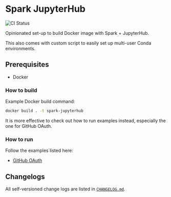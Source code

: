 # Spark JupyterHub

![CI Status](https://img.shields.io/github/workflow/status/guangie88/spark-jupyterhub/CI/master?label=CI&logo=github&style=for-the-badge)

Opinionated set-up to build Docker image with Spark + JupyterHub.

This also comes with custom script to easily set up multi-user Conda
environments.

## Prerequisites

- Docker

### How to build

Example Docker build command:

```bash
docker build . -t spark-jupyterhub
```

It is more effective to check out how to run examples instead, especially the
one for GitHub OAuth.

### How to run

Follow the examples listed here:

- [GitHub OAuth](examples/github)

## Changelogs

All self-versioned change logs are listed in [`CHANGELOG.md`](CHANGELOG.md).

